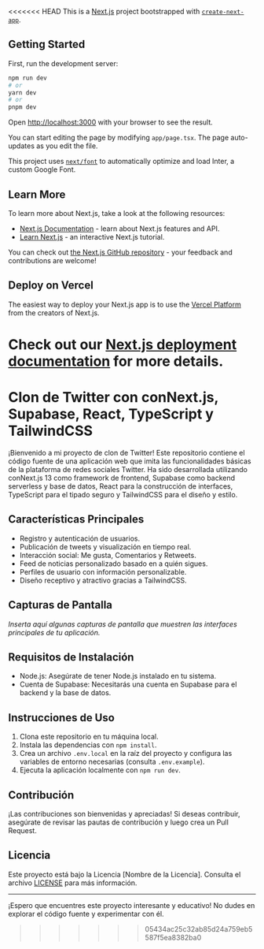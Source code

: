 <<<<<<< HEAD
This is a [Next.js](https://nextjs.org/) project bootstrapped with [`create-next-app`](https://github.com/vercel/next.js/tree/canary/packages/create-next-app).

## Getting Started

First, run the development server:

```bash
npm run dev
# or
yarn dev
# or
pnpm dev
```

Open [http://localhost:3000](http://localhost:3000) with your browser to see the result.

You can start editing the page by modifying `app/page.tsx`. The page auto-updates as you edit the file.

This project uses [`next/font`](https://nextjs.org/docs/basic-features/font-optimization) to automatically optimize and load Inter, a custom Google Font.

## Learn More

To learn more about Next.js, take a look at the following resources:

- [Next.js Documentation](https://nextjs.org/docs) - learn about Next.js features and API.
- [Learn Next.js](https://nextjs.org/learn) - an interactive Next.js tutorial.

You can check out [the Next.js GitHub repository](https://github.com/vercel/next.js/) - your feedback and contributions are welcome!

## Deploy on Vercel

The easiest way to deploy your Next.js app is to use the [Vercel Platform](https://vercel.com/new?utm_medium=default-template&filter=next.js&utm_source=create-next-app&utm_campaign=create-next-app-readme) from the creators of Next.js.

Check out our [Next.js deployment documentation](https://nextjs.org/docs/deployment) for more details.
=======
# Clon de Twitter con conNext.js, Supabase, React, TypeScript y TailwindCSS

¡Bienvenido a mi proyecto de clon de Twitter! Este repositorio contiene el código fuente de una aplicación web que imita las funcionalidades básicas de la plataforma de redes sociales Twitter. Ha sido desarrollada utilizando conNext.js 13 como framework de frontend, Supabase como backend serverless y base de datos, React para la construcción de interfaces, TypeScript para el tipado seguro y TailwindCSS para el diseño y estilo.

## Características Principales

- Registro y autenticación de usuarios.
- Publicación de tweets y visualización en tiempo real.
- Interacción social: Me gusta, Comentarios y Retweets.
- Feed de noticias personalizado basado en a quién sigues.
- Perfiles de usuario con información personalizable.
- Diseño receptivo y atractivo gracias a TailwindCSS.

## Capturas de Pantalla

_Inserta aquí algunas capturas de pantalla que muestren las interfaces principales de tu aplicación._

## Requisitos de Instalación

- Node.js: Asegúrate de tener Node.js instalado en tu sistema.
- Cuenta de Supabase: Necesitarás una cuenta en Supabase para el backend y la base de datos.

## Instrucciones de Uso

1. Clona este repositorio en tu máquina local.
2. Instala las dependencias con `npm install`.
3. Crea un archivo `.env.local` en la raíz del proyecto y configura las variables de entorno necesarias (consulta `.env.example`).
4. Ejecuta la aplicación localmente con `npm run dev`.

## Contribución

¡Las contribuciones son bienvenidas y apreciadas! Si deseas contribuir, asegúrate de revisar las pautas de contribución y luego crea un Pull Request.

## Licencia

Este proyecto está bajo la Licencia [Nombre de la Licencia]. Consulta el archivo [LICENSE](LICENSE) para más información.

---

¡Espero que encuentres este proyecto interesante y educativo! No dudes en explorar el código fuente y experimentar con él.
>>>>>>> 05434ac25c32ab85d24a759eb5587f5ea8382ba0
